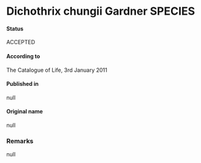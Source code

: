 # Dichothrix chungii Gardner SPECIES

#### Status
ACCEPTED

#### According to
The Catalogue of Life, 3rd January 2011

#### Published in
null

#### Original name
null

### Remarks
null